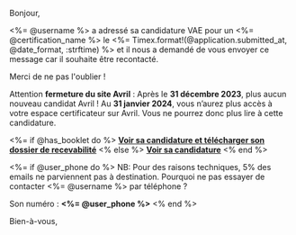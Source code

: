 [SUJET]: # (<%= @username %> est sans nouvelle de votre part pour sa candidature VAE)

Bonjour,

<%= @username %> a adressé sa candidature VAE pour un <%= @certification_name %> 
le <%= Timex.format!(@application.submitted_at, @date_format, :strftime) %> 
et il nous a demandé de vous envoyer ce message car il souhaite être recontacté.

Merci de ne pas l'oublier !

Attention **fermeture du site Avril** : Après le **31 décembre 2023**, plus aucun nouveau candidat Avril ! 
Au **31 janvier 2024**,  vous n’aurez plus accès à votre espace certificateur sur Avril. 
Vous ne pourrez donc plus lire à cette candidature.

<%= if @has_booklet do %>
**[Voir sa candidature et télécharger son dossier de recevabilité](<%= @url %>)**
<% else %>
**[Voir sa candidature](<%= @url %>)**
<% end %>

<%= if @user_phone do %>
NB: Pour des raisons techniques, 5% des emails ne parviennent pas à destination. Pourquoi ne pas essayer de contacter <%= @username %> par téléphone ? 

Son numéro : **<%= @user_phone %>**
<% end %>

Bien-à-vous,